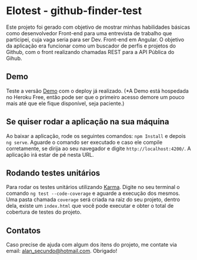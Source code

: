 # Elotest - github-finder-test

Este projeto foi gerado com objetivo de mostrar minhas habilidades básicas como desenvolvedor Front-end para uma entrevista de trabalho que participei, cuja vaga seria para ser Dev. Front-end em Angular. O objetivo da aplicação era funcionar como um buscador de perfis e projetos do Github, com o front realizando chamadas REST para a API Pública do Gihub.

## Demo

Teste a versão [Demo](https://github-search-test.herokuapp.com/) com o deploy já realizado. (*A Demo está hospedada no Heroku Free, então pode ser que o primeiro acesso demore um pouco mais até que ele fique disponível, seja paciente.)

## Se quiser rodar a aplicação na sua máquina

Ao baixar a aplicação, rode os seguintes comandos:
`npm Install` e depois `ng serve`. Aguarde o comando ser executado e caso ele compile corretamente, se dirija ao seu navegador e digite `http://localhost:4200/`. A aplicação irá estar de pé nesta URL.


## Rodando testes unitários

Para rodar os testes unitários utilizando [Karma](https://karma-runner.github.io). Digite no seu terminal o comando `ng test --code-coverage` e aguarde a execução dos mesmos. Uma pasta chamada `coverage` será criada na raiz do seu projeto, dentro dela, existe um `index.html` que você pode executar e obter o total de cobertura de testes do projeto.

## Contatos

Caso precise de ajuda com algum dos itens do projeto, me contate via email: alan_secundo@hotmail.com. Obrigado!
